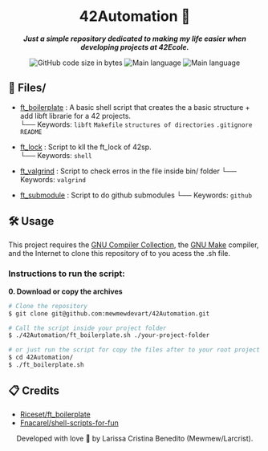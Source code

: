 <h1 align="center">
	42Automation 📁
</h1>

<p align="center">
	<b><i>Just a simple repository dedicated to making my life easier when developing projects at 42Ecole.</i></b><br>
</p>

<p align="center">
	<img alt="GitHub code size in bytes" src="https://img.shields.io/github/languages/code-size/mewmewdevart/42Automation?color=6272a4" />
	<img alt="Main language" src="https://img.shields.io/github/languages/top/mewmewdevart/42Automation?color=6272a4"/>
	<img alt="Main language" src="https://img.shields.io/github/license/mewmewdevart/42Automation?color=6272a4"/>
</p>

## 📁 Files/
* [ft_boilerplate](ft_boilerplate.sh) : A basic shell script that creates the a basic structure + add libft librarie for a 42 projects. <br>
└── Keywords: `libft` `Makefile` `structures of directories` `.gitignore` `README`

* [ft_lock](ft_lock.sh) : Script to kll the ft_lock of 42sp. <br>
└── Keywords: `shell` 

* [ft_valgrind](ft_valgrind.sh) : Script to check erros in the file inside bin/ folder
└── Keywords: `valgrind` 

* [ft_submodule](ft_submodule.sh) : Script to  do github submodules
└── Keywords: `github` 

## 🛠️ Usage
This project requires the [GNU Compiler Collection](https://gcc.gnu.org/), the [GNU Make](https://www.gnu.org/software/make/) compiler, and the Internet to clone this repository of to you acess the .sh file.

### Instructions to run the script:

**0. Download or copy the archives**

```bash
# Clone the repository
$ git clone git@github.com:mewmewdevart/42Automation.git

# Call the script inside your project folder
$ ./42Automation/ft_boilerplate.sh ./your-project-folder

# or just run the script for copy the files after to your root project manually
$ cd 42Automation/
$ ./ft_boilerplate.sh 
```

## 📋 Credits
* [Riceset/ft_boilerplate](https://github.com/riceset/ft_boilerplate)
* [Fnacarel/shell-scripts-for-fun](https://github.com/fnacarellidev/shell-scripts-for-fun)


<p align="center"> Developed with love 💜 by Larissa Cristina Benedito (Mewmew/Larcrist). </p>
